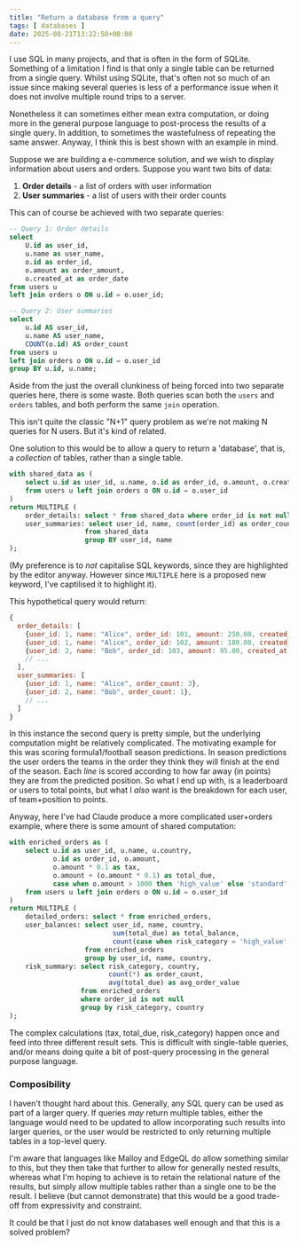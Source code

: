 ```yaml
---
title: "Return a database from a query"
tags: [ databases ]
date: 2025-08-21T13:22:50+00:00
---
```


I use SQL in many projects, and that is often in the form of SQLite.
Something of a limitation I find is that only a single table can be returned from a single query. Whilst using SQLite, that's often not so much of an issue since making several queries is less of a performance issue when it does not involve multiple round trips to a server.

Nonetheless it can sometimes either mean extra computation, or doing more in the general purpose language to post-process the results of a single query. In addition, to sometimes the wastefulness of repeating the same answer. Anyway, I think this is best shown with an example in mind.


Suppose we are building a e-commerce solution, and we wish to display information about users and orders. Suppose you want two bits of data:

1. **Order details** - a list of orders with user information
2. **User summaries** - a list of users with their order counts

This can of course be achieved with two separate queries:

```sql
-- Query 1: Order details
select 
    U.id as user_id, 
    u.name as user_name,
    o.id as order_id,
    o.amount as order_amount,
    o.created_at as order_date
from users u
left join orders o ON u.id = o.user_id;

-- Query 2: User summaries  
select 
    u.id AS user_id, 
    u.name AS user_name,
    COUNT(o.id) AS order_count
from users u
left join orders o ON u.id = o.user_id
group BY u.id, u.name;
```

Aside from the just the overall clunkiness of being forced into two separate queries here, there is some waste. Both queries scan both the `users` and `orders` tables, and both perform the same `join` operation. 

This isn't quite the classic "N+1" query problem as we're not making N queries for N users. But it's kind of related.

One solution to this would be to allow a query to return a 'database', that is, a *collection* of tables, rather than a single table.

```sql
with shared_data as (
    select u.id as user_id, u.name, o.id as order_id, o.amount, o.created_at
    from users u left join orders o ON u.id = o.user_id
)
return MULTIPLE (
    order_details: select * from shared_data where order_id is not null,
    user_summaries: select user_id, name, count(order_id) as order_count 
                   from shared_data 
                   group BY user_id, name
);
```

(My preference is to *not* capitalise SQL keywords, since they are highlighted by the editor anyway. However since `MULTIPLE` here is a proposed new keyword, I've captilised it to highlight it).

This hypothetical query would return:

```javascript
{
  order_details: [
    {user_id: 1, name: "Alice", order_id: 101, amount: 250.00, created_at: "2023-01-15"},
    {user_id: 1, name: "Alice", order_id: 102, amount: 180.00, created_at: "2023-02-03"},
    {user_id: 2, name: "Bob", order_id: 103, amount: 95.00, created_at: "2023-01-20"},
    // ...
  ],
  user_summaries: [
    {user_id: 1, name: "Alice", order_count: 3},
    {user_id: 2, name: "Bob", order_count: 1},
    // ...
  ]
}
```

In this instance the second query is pretty simple, but the underlying computation might be relatively complicated.
The motivating example for this was scoring formula1/football season predictions. In season predictions the user orders the teams in the order they think they will finish at the end of the season. Each *line* is scored according to how far away (in points) they are from the predicted position. So what I end up with, is a leaderboard or users to total points, but what I *also* want is the breakdown for each user, of team+position to points.

Anyway, here I've had Claude produce a more complicated user+orders example, where there is some amount of shared computation:


```sql  
with enriched_orders as (
    select u.id as user_id, u.name, u.country,
           o.id as order_id, o.amount, 
           o.amount * 0.1 as tax,
           o.amount + (o.amount * 0.1) as total_due,
           case when o.amount > 1000 then 'high_value' else 'standard' end as risk_category
    from users u left join orders o ON u.id = o.user_id
)
return MULTIPLE (
    detailed_orders: select * from enriched_orders,
    user_balances: select user_id, name, country,
                          sum(total_due) as total_balance,
                          count(case when risk_category = 'high_value' then 1 end) as high_value_orders
                   from enriched_orders 
                   group by user_id, name, country,
    risk_summary: select risk_category, country,
                         count(*) as order_count,
                         avg(total_due) as avg_order_value
                  from enriched_orders
                  where order_id is not null
                  group by risk_category, country
);
```


The complex calculations (tax, total_due, risk_category) happen once and feed into three different result sets. This is difficult with single-table queries,
and/or means doing quite a bit of post-query processing in the general purpose language.


### Composibility

I haven't thought hard about this. Generally, any SQL query can be used as part of a larger query. If queries *may* return multiple tables, either the language
would need to be updated to allow incorporating such results into larger queries, or the user would be restricted to only returning multiple tables in a top-level query.

I'm aware that languages like Malloy and EdgeQL do allow something similar to this, but they then take that further to allow for generally nested results, whereas what I'm hoping to achieve is to retain the relational nature of the results, but simply allow multiple tables rather than a single one to be the result. I believe (but cannot demonstrate) that this would be a good trade-off from expressivity and constraint.

It could be that I just do not know databases well enough and that this is a solved problem?
